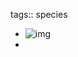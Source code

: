 tags:: species

- ![img](https://jade-gentle-pony-196.mypinata.cloud/ipfs/bafybeiesqo6tnsul3hsz4ltcw6i2rthchgthvofiu2qffzg33ky7dj4zuu)
-